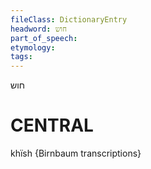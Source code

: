 ```yaml
---
fileClass: DictionaryEntry
headword: חוש
part_of_speech: 
etymology: 
tags: 
---
```

חוש

CENTRAL
========

khïsh {Birnbaum transcriptions}